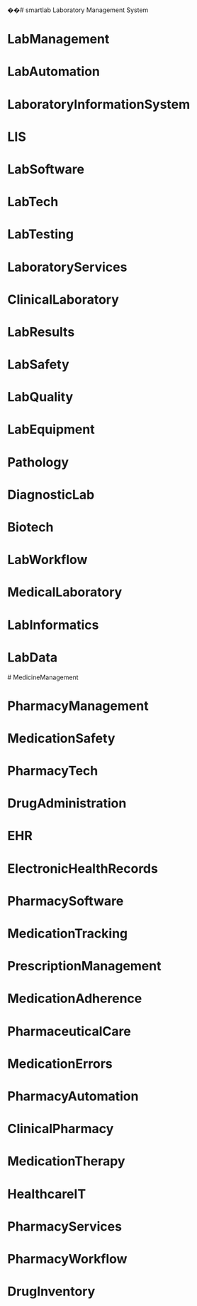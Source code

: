��#   s m a r t l a b 
Laboratory Management System 
# LabManagement
# LabAutomation
# LaboratoryInformationSystem
# LIS
# LabSoftware
# LabTech
# LabTesting
# LaboratoryServices
# ClinicalLaboratory
# LabResults
# LabSafety
# LabQuality
# LabEquipment
# Pathology
# DiagnosticLab
# Biotech
# LabWorkflow
# MedicalLaboratory
# LabInformatics
# LabData

 
 # MedicineManagement
# PharmacyManagement
# MedicationSafety
# PharmacyTech
# DrugAdministration
# EHR
# ElectronicHealthRecords
# PharmacySoftware
# MedicationTracking
# PrescriptionManagement
# MedicationAdherence
# PharmaceuticalCare
# MedicationErrors
# PharmacyAutomation
# ClinicalPharmacy
# MedicationTherapy
# HealthcareIT
# PharmacyServices
# PharmacyWorkflow
# DrugInventory
